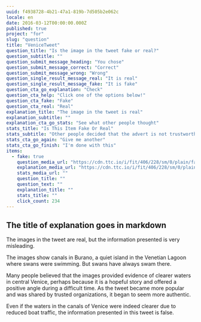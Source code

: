 ```yaml
---
uuid: f4938728-4b21-47a1-819b-7d505b2e062c
locale: en
date: 2016-03-12T00:00:00.000Z
published: true
project: "for"
slug: "question"
title: "VeniceTweet"
question_title: "Is the image in the tweet fake or real?"
question_subtitle: ""
question_submit_message_heading: "You chose"
question_submit_message_correct: "Correct"
question_submit_message_wrong: "Wrong"
question_single_result_message_real: "It is real"
question_single_result_message_fake: "It is fake"
question_cta_go_explanation: "Check"
question_cta_help: "Click one of the options below!"
question_cta_fake: "Fake"
question_cta_real: "Real"
explanation_title: "The image in the tweet is real"
explanation_subtitle: ""
explanation_cta_go_stats: "See what other people thought"
stats_title: "Is This Item Fake Or Real"
stats_subtitle: "Other people decided that the advert is not trustworthy"
stats_cta_go_again: "Give me another"
stats_cta_go_finish: "I'm done with this"
items:
  - fake: true
    question_media_url: "https://cdn.ttc.io/i/fit/406/228/sm/0/plain/fake-or-real-news-edition/2.jpg"
    explanation_media_url: "https://cdn.ttc.io/i/fit/406/228/sm/0/plain/fake-or-real-news-edition/2.jpg"
    stats_media_url: ""
    question_title: ""
    question_text: ""
    explanation_title: ""
    stats_title: ""
    click_count: 234
---
```

## The title of explanation goes in markdown

The images in the tweet are real, but the information presented is very misleading.

The images show canals in Burano, a quiet island in the Venetian Lagoon where swans were swimming. But swans have always swam there.

Many people believed that the images provided evidence of clearer waters in central Venice, perhaps because it is a hopeful story and offered a positive angle during a difficult time. As the tweet became more popular and was shared by trusted organizations, it began to seem more authentic. 

Even if the waters in the canals of Venice were indeed clearer due to reduced boat traffic, the information presented in this tweet is false.
